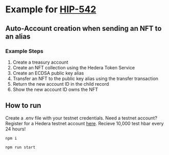 # Example for [HIP-542](https://hips.hedera.com/hip/hip-542)
## Auto-Account creation when sending an NFT to an alias
### Example Steps
1. Create a treasury account
2. Create an NFT collection using the Hedera Token Service
3. Create an ECDSA public key alias
4. Transfer an NFT to the public key alias using the transfer transaction
5. Return the new account ID in the child record
6. Show the new account ID owns the NFT


## How to run
Create a .env file with your testnet credentials. Need a testnet account? Register for a Hedera testnet account [here](https://portal.hedera.com/register). Recieve 10,000 test hbar every 24 hours!

`npm i`

`npm run start`
